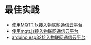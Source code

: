 # 最佳实践

* [使用MQTT.fx接入物联网通信云平台](/uiot-core/best_practices/connect_to_iotcore_using_mqtt.fx)
* [使用mqtt.js接入物联网通信云平台](/uiot-core/best_practices/connect_to_iotcore_with_mqtt.js)
* [arduino esp32接入物联网通信云平台](/uiot-core/best_practices/arduino)

